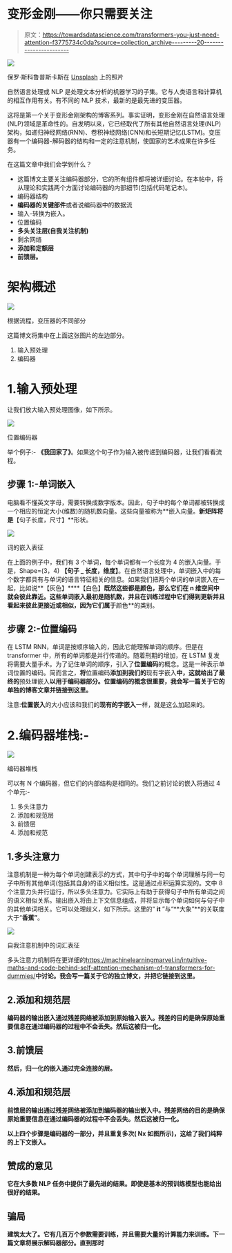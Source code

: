 # 变形金刚——你只需要关注

> 原文：<https://towardsdatascience.com/transformers-you-just-need-attention-f3775734c0da?source=collection_archive---------20----------------------->

![](img/094a2150d555e67f540b5a3eeb738d3d.png)

保罗·斯科鲁普斯卡斯在 [Unsplash](https://unsplash.com/s/photos/camera-focus?utm_source=unsplash&utm_medium=referral&utm_content=creditCopyText) 上的照片

自然语言处理或 NLP 是处理文本分析的机器学习的子集。它与人类语言和计算机的相互作用有关。有不同的 NLP 技术，最新的是最先进的变压器。

这将是第一个关于变形金刚架构的博客系列。事实证明，变形金刚在自然语言处理(NLP)领域是革命性的。自发明以来，它已经取代了所有其他自然语言处理(NLP)架构，如递归神经网络(RNN)、卷积神经网络(CNN)和长短期记忆(LSTM)。变压器有一个编码器-解码器的结构和一定的注意机制，使国家的艺术成果在许多任务。

在这篇文章中我们会学到什么？

*   这篇博文主要关注编码器部分，它的所有组件都将被详细讨论。在本帖中，将从理论和实践两个方面讨论编码器的内部细节(包括代码笔记本)。
*   编码器结构
*   **编码器的关键部件**或者说编码器中的数据流
*   输入-转换为嵌入。
*   位置编码
*   **多头关注层(自我关注机制)**
*   剩余网络
*   **添加和定额层**
*   **前馈层。**

# 架构概述

![](img/4a2c1e6683f50ec9c21bcc9982e01d84.png)

根据流程，变压器的不同部分

这篇博文将集中在上面这张图片的左边部分。

1.  输入预处理
2.  编码器

# 1.输入预处理

让我们放大输入预处理图像，如下所示。

![](img/246b0028eb8a02cc4025fc75fa05d8f9.png)

位置编码器

举个例子:- **《我回家了》**。如果这个句子作为输入被传递到编码器，让我们看看流程。

## 步骤 1:-单词嵌入

电脑看不懂英文字母，需要转换成数字版本。因此，句子中的每个单词都被转换成一个相应的恒定大小(维数)的随机数向量。这些向量被称为**嵌入向量。**新矩阵将是**【句子长度，尺寸】**形状。

![](img/1910bf3f04620bfac38003e61d244ff4.png)

词的嵌入表征

在上面的例子中，我们有 3 个单词，每个单词都有一个长度为 4 的嵌入向量。于是，Shape=(3，4) **【句子 _ 长度，维度】**。在自然语言处理中，单词嵌入中的每个数字都具有与单词的语言特征相关的信息。如果我们把两个单词的单词嵌入在一起，比如说**【灰色】****【白色】**既然这些都是颜色，那么它们在 n 维空间中就会彼此靠近。这些单词嵌入最初是随机数，并且在训练过程中它们得到更新并且看起来彼此更接近或相似，因为它们属于**颜色**的类别。

## 步骤 2:-位置编码

在 LSTM RNN，单词是按顺序输入的，因此它能理解单词的顺序。但是在 transformer 中，所有的单词都是并行传递的。随着刑期的增加，在 LSTM 复发将需要大量手术。为了记住单词的顺序，引入了**位置编码**的概念。这是一种表示单词位置的编码。简而言之，**将**位置编码**添加到我们的**现有字嵌入**中，这就给出了最终的**预处理嵌入**以用于编码器部分。位置编码的概念很重要，我会写一篇关于它的单独的博客文章并链接到这里。**

注意:**位置嵌入**的大小应该和我们的**现有的字嵌入**一样，就是这么加起来的。

# 2.编码器堆栈:-

![](img/3afdd186cb8deb582e2d1756f29a8618.png)

编码器堆栈

可以有 N 个编码器，但它们的内部结构是相同的。我们之前讨论的嵌入将通过 4 个单元:-

1.  多头注意力
2.  添加和规范层
3.  前馈层
4.  添加和规范

## 1.多头注意力

注意机制是一种为每个单词创建表示的方式，其中句子中的每个单词理解与同一句子中所有其他单词(包括其自身)的语义相似性。这是通过点积运算实现的。文中 8 个注意力头并行运行，所以多头注意力。它实际上有助于获得句子中所有单词之间的语义相似关系。输出嵌入将由上下文信息组成，并将显示每个单词如何与句子中的其他单词相关。它可以处理歧义，如下所示。这里的“ **it** ”与“**大象”**的关联度大于“**香蕉”**。

![](img/fa744e50f8f40c2160e7cf11e48547df.png)

自我注意机制中的词汇表征

多头注意力机制将在更详细的<https://machinelearningmarvel.in/intuitive-maths-and-code-behind-self-attention-mechanism-of-transformers-for-dummies/>****中讨论。我会写一篇关于它的独立博文，并把它链接到这里。****

## **2.添加和规范层**

**编码器的输出嵌入通过残差网络被添加到原始输入嵌入。残差的目的是确保原始重要信息在通过编码器的过程中不会丢失。然后这被归一化。**

## **3.前馈层**

**然后，归一化的嵌入通过完全连接的层。**

## **4.添加和规范层**

**前馈层的输出通过残差网络被添加到编码器的输出嵌入中。残差网络的目的是确保原始重要信息在通过编码器的过程中不会丢失。然后这被归一化。**

**以上四个步骤是编码器的一部分，并且重复多次( **Nx** 如图所示)，这给了我们纯粹的上下文嵌入。**

## **赞成的意见**

**它在大多数 NLP 任务中提供了最先进的结果。即使是基本的预训练模型也能给出很好的结果。**

## **骗局**

**建筑太大了。它有几百万个参数需要训练，并且需要大量的计算能力来训练。下一篇文章将展示解码器部分。直到那时**